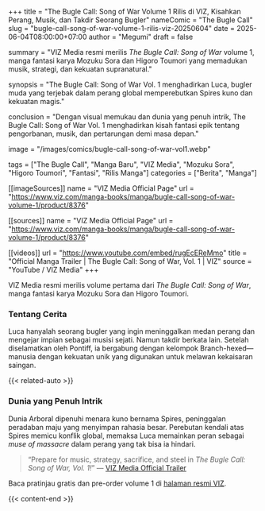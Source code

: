 +++
title = "The Bugle Call: Song of War Volume 1 Rilis di VIZ, Kisahkan Perang, Musik, dan Takdir Seorang Bugler"
nameComic = "The Bugle Call"
slug = "bugle-call-song-of-war-volume-1-rilis-viz-20250604"
date = 2025-06-04T08:00:00+07:00
author = "Megumi"
draft = false

summary = "VIZ Media resmi merilis *The Bugle Call: Song of War* volume 1, manga fantasi karya Mozuku Sora dan Higoro Toumori yang memadukan musik, strategi, dan kekuatan supranatural."

synopsis = "The Bugle Call: Song of War Vol. 1 menghadirkan Luca, bugler muda yang terjebak dalam perang global memperebutkan Spires kuno dan kekuatan magis."

conclusion = "Dengan visual memukau dan dunia yang penuh intrik, The Bugle Call: Song of War Vol. 1 menghadirkan kisah fantasi epik tentang pengorbanan, musik, dan pertarungan demi masa depan."

image = "/images/comics/bugle-call-song-of-war-vol1.webp"

tags = ["The Bugle Call", "Manga Baru", "VIZ Media", "Mozuku Sora", "Higoro Toumori", "Fantasi", "Rilis Manga"]
categories = ["Berita", "Manga"]

[[imageSources]]
name = "VIZ Media Official Page"
url = "https://www.viz.com/manga-books/manga/bugle-call-song-of-war-volume-1/product/8376"

[[sources]]
name = "VIZ Media Official Page"
url = "https://www.viz.com/manga-books/manga/bugle-call-song-of-war-volume-1/product/8376"

[[videos]]
url = "https://www.youtube.com/embed/rugEcEReMmo"
title = "Official Manga Trailer | The Bugle Call: Song of War, Vol. 1 | VIZ"
source = "YouTube / VIZ Media"
+++


VIZ Media resmi merilis volume pertama dari *The Bugle Call: Song of War*, manga fantasi karya Mozuku Sora dan Higoro Toumori.

### Tentang Cerita
Luca hanyalah seorang bugler yang ingin meninggalkan medan perang dan mengejar impian sebagai musisi sejati. Namun takdir berkata lain. Setelah diselamatkan oleh Pontiff, ia bergabung dengan kelompok Branch-hexed—manusia dengan kekuatan unik yang digunakan untuk melawan kekaisaran saingan.

{{< related-auto >}}

### Dunia yang Penuh Intrik
Dunia Arboral dipenuhi menara kuno bernama Spires, peninggalan peradaban maju yang menyimpan rahasia besar. Perebutan kendali atas Spires memicu konflik global, memaksa Luca memainkan peran sebagai *muse of massacre* dalam perang yang tak bisa ia hindari.

> “Prepare for music, strategy, sacrifice, and steel in *The Bugle Call: Song of War, Vol. 1!*”
> — [VIZ Media Official Trailer](https://www.youtube.com/watch?v=rugEcEReMmo)

Baca pratinjau gratis dan pre-order volume 1 di [halaman resmi VIZ](https://www.viz.com/manga-books/manga/bugle-call-song-of-war-volume-1/product/8376).

{{< content-end >}}
